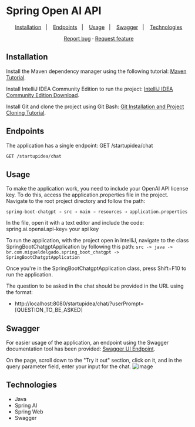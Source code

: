 # Spring Open AI API
<p align="center">
  <a href="#installation">Installation</a>&nbsp;&nbsp;&nbsp;|&nbsp;&nbsp;&nbsp;
  <a href="#endpoints">Endpoints</a>&nbsp;&nbsp;&nbsp;|&nbsp;&nbsp;&nbsp;
  <a href="#usage">Usage</a>&nbsp;&nbsp;&nbsp;|&nbsp;&nbsp;&nbsp;
  <a href="#swagger">Swagger</a>&nbsp;&nbsp;&nbsp;|&nbsp;&nbsp;&nbsp;
  <a href="#technologies">Technologies</a>
</p>

<p align="center">
  <a href="https://github.com/migueldelgg/spring-ai-api/issues">Report bug</a>
  ·
  <a href="https://github.com/migueldelgg/spring-ai-api/issues">Request feature</a>
</p>

## Installation
Install the Maven dependency manager using the following tutorial:
[Maven Tutorial](https://www.youtube.com/watch?v=rfhTnfbBQcY).

Install IntelliJ IDEA Community Edition to run the project:
[IntelliJ IDEA Community Edition Download](https://www.youtube.com/watch?v=3h46Tsql8t4).

Install Git and clone the project using Git Bash:
[Git Installation and Project Cloning Tutorial](https://www.youtube.com/watch?v=_hZf1teRFNg&t=1676s&pp=ygUZaW5zdGFsZSBvIGdpdCBuZWxpbyBhbHZlcw%3D%3D).

## Endpoints

The application has a single endpoint:
GET /startupidea/chat
```markdown
GET /startupidea/chat
```

## Usage
To make the application work, you need to include your OpenAI API license key. To do this, access the application.properties file in the project. Navigate to the root project directory and follow the path:

`spring-boot-chatgpt → src → main → resources → application.properties`



In the file, open it with a text editor and include the code:
spring.ai.openai.api-key= your api key

To run the application, with the project open in IntelliJ, navigate to the class SpringBootChatgptApplication by following this path:
`src -> java -> br.com.migueldelgado.spring_boot_chatgpt -> SpringBootChatgptApplication`

Once you're in the SpringBootChatgptApplication class, press Shift+F10 to run the application.

The question to be asked in the chat should be provided in the URL using the format:
- http://localhost:8080/startupidea/chat/?userPrompt=[QUESTION_TO_BE_ASKED]

## Swagger
For easier usage of the application, an endpoint using the Swagger documentation tool has been provided:
[Swagger UI Endpoint](http://localhost:8080/swagger-ui/index.html#/).

On the page, scroll down to the "Try it out" section, click on it, and in the query parameter field, enter your input for the chat.
![image](https://github.com/migueldelgg/spring-ai-api/assets/150628051/66ae2bfa-713b-4412-9b5f-974ecfac6583)

## Technologies
- Java
- Spring AI
- Spring Web
- Swagger
